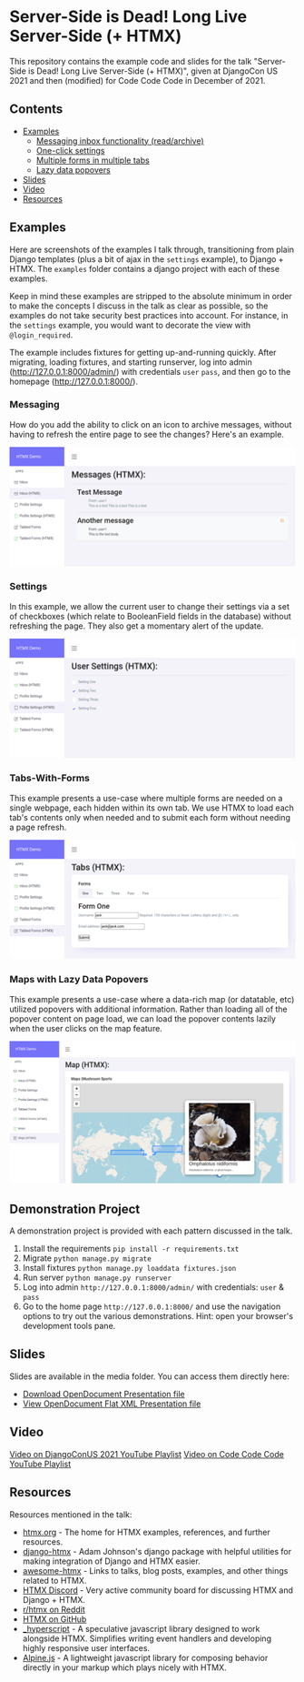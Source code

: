 # Server-Side is Dead! Long Live Server-Side (+ HTMX)

This repository contains the example code and slides for the talk "Server-Side is Dead! Long Live Server-Side (+ HTMX)", given at DjangoCon US 2021 and then (modified) for Code Code Code in December of 2021.


## Contents
- [Examples](#examples)
	- [Messaging inbox functionality (read/archive)](#messaging)
	- [One-click settings](#settings)
	- [Multiple forms in multiple tabs](#tabs-with-forms)
	- [Lazy data popovers](#maps-with-lazy-data-popovers)
- [Slides](#slides)
- [Video](#video)
- [Resources](#resources)

## Examples

Here are screenshots of the examples I talk through, transitioning from plain Django templates (plus a bit of ajax in the `settings` example), to Django + HTMX. The `examples` folder contains a django project with each of these examples.

Keep in mind these examples are stripped to the absolute minimum in order to make the concepts I discuss in the talk as clear as possible, so the examples do not take security best practices into account. For instance, in the `settings` example, you would want to decorate the view with `@login_required`.

The example includes fixtures for getting up-and-running quickly. After migrating, loading fixtures, and starting runserver, log into admin (http://127.0.0.1:8000/admin/) with credentials `user` `pass`, and then go to the homepage (http://127.0.0.1:8000/).

### Messaging

How do you add the ability to click on an icon to archive messages, without having to refresh the entire page to see the changes? Here's an example.

![Messages screenshot](https://raw.githubusercontent.com/jacklinke/htmx-talk-2021/master/media/messages_htmx.png)

### Settings

In this example, we allow the current user to change their settings via a set of checkboxes (which relate to BooleanField fields in the database) without refreshing the page. They also get a momentary alert of the update.

![One-click settings screenshot](https://raw.githubusercontent.com/jacklinke/htmx-talk-2021/master/media/settings_htmx.png)

### Tabs-With-Forms

This example presents a use-case where multiple forms are needed on a single webpage, each hidden within its own tab. We use HTMX to load each tab's contents only when needed and to submit each form without needing a page refresh.

![Tabbed forms screenshot](https://raw.githubusercontent.com/jacklinke/htmx-talk-2021/master/media/tabs_htmx.png)

### Maps with Lazy Data Popovers

This example presents a use-case where a data-rich map (or datatable, etc) utilized popovers with additional information. Rather than loading all of the popover content on page load, we can load the popover contents lazily when the user clicks on the map feature.

![Lazy Data Popovers screenshot](https://raw.githubusercontent.com/jacklinke/htmx-talk-2021/master/media/map_popovers_htmx.png)

## Demonstration Project

A demonstration project is provided with each pattern discussed in the talk.

1. Install the requirements `pip install -r requirements.txt`
2. Migrate `python manage.py migrate`
3. Install fixtures `python manage.py loaddata fixtures.json`
4. Run server `python manage.py runserver`
5. Log into admin `http://127.0.0.1:8000/admin/` with credentials: `user` & `pass`
6. Go to the home page `http://127.0.0.1:8000/` and use the navigation options to try out the various demonstrations. Hint: open your browser's development tools pane.

## Slides

Slides are available in the media folder. You can access them directly here:

- [Download OpenDocument Presentation file](https://github.com/jacklinke/htmx-talk-2021/blob/master/media/Server-Side_is_Dead!_Long_Live_Server-Side_(+HTMX).odp?raw=true)
- [View OpenDocument Flat XML Presentation file](https://github.com/jacklinke/htmx-talk-2021/blob/master/media/Server-Side_is_Dead!_Long_Live_Server-Side_(+HTMX).fodp?raw=true)

## Video

[Video on DjangoConUS 2021 YouTube Playlist](https://www.youtube.com/watch?v=t98bKdeUHsU&list=PL2NFhrDSOxgXnYlkheXeHSE6mTXaFhaaD)
[Video on Code Code Code YouTube Playlist](https://youtu.be/MJQ9E1iap2Y)

## Resources

Resources mentioned in the talk:

- [htmx.org](https://htmx.org) - The home for HTMX examples, references, and further resources.
- [django-htmx](https://github.com/adamchainz/django-htmx) - Adam Johnson's django package with helpful utilities for making integration of Django and HTMX easier.
- [awesome-htmx](https://github.com/rajasegar/awesome-htmx) - Links to talks, blog posts, examples, and other things related to HTMX.
- [HTMX Discord](https://htmx.org/discord) - Very active community board for discussing HTMX and Django + HTMX.
- [r/htmx on Reddit](https://www.reddit.com/r/htmx/)
- [HTMX on GitHub](https://github.com/bigskysoftware/htmx)
- [_hyperscript](https://hyperscript.org/) - A speculative javascript library designed to work alongside HTMX. Simplifies writing event handlers and developing highly responsive user interfaces.
- [Alpine.js](https://alpinejs.dev/) - A lightweight javascript library for composing behavior directly in your markup which plays nicely with HTMX.
